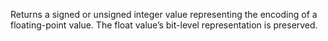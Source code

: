 Returns a signed or unsigned integer value representing the encoding of a floating-point value. The float value’s bit-level representation is preserved.